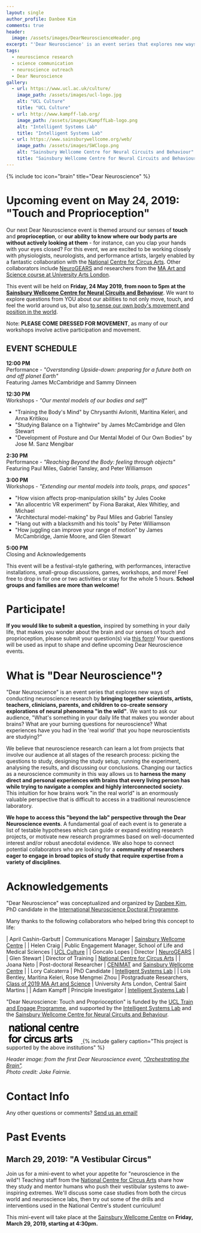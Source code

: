 ```yaml
---
layout: single
author_profile: Danbee Kim
comments: true
header:
  image: /assets/images/DearNeuroscienceHeader.png
excerpt: "'Dear Neuroscience' is an event series that explores new ways of conducting neuroscience research by bringing together scientists, artists, parents, and children to co-create sensory explorations of neural phenomena 'in the wild'."
tags:
  - neuroscience research
  - science communication
  - neuroscience outreach
  - Dear Neuroscience
gallery: 
  - url: https://www.ucl.ac.uk/culture/
    image_path: /assets/images/ucl-logo.jpg
    alt: "UCL Culture"
    title: "UCL Culture"
  - url: http://www.kampff-lab.org/
    image_path: /assets/images/KampffLab-logo.png
    alt: "Intelligent Systems Lab"
    title: "Intelligent Systems Lab" 
  - url: https://www.sainsburywellcome.org/web/
    image_path: /assets/images/SWClogo.png
    alt: "Sainsbury Wellcome Centre for Neural Circuits and Behaviour"
    title: "Sainsbury Wellcome Centre for Neural Circuits and Behaviour"
---
```


{% include toc icon="brain" title="Dear Neuroscience" %}

# Upcoming event on May 24, 2019: "Touch and Proprioception"

Our next Dear Neuroscience event is themed around our senses of **touch** and **proprioception**, or **our ability to know where our body parts are without actively looking at them** - for instance, can you clap your hands with your eyes closed? For this event, we are excited to be working closely with physiologists, neurologists, and performance artists, largely enabled by a fantastic collaboration with the [National Centre for Circus Arts](https://www.nationalcircus.org.uk/). Other collaborators include [NeuroGEARS](https://neurogears.org/) and researchers from the [MA Art and Science course at University Arts London](https://www.arts.ac.uk/subjects/fine-art/postgraduate/ma-art-and-science-csm). 

This event will be held on **Friday, 24 May 2019, from noon to 5pm at the [Sainsbury Wellcome Centre for Neural Circuits and Behaviour](https://goo.gl/maps/BtRHagPzAuF2)**. We want to explore questions from YOU about our abilities to not only move, touch, and feel the world around us, but also [to sense our own body's movement and position in the world](https://en.wikipedia.org/wiki/Proprioception). 

Note: **PLEASE COME DRESSED FOR MOVEMENT**, as many of our workshops involve active participation and movement. 

## EVENT SCHEDULE

**12:00 PM**  
Performance - *"Overstanding Upside-down: preparing for a future both on and off planet Earth"*  
Featuring James McCambridge and Sammy Dinneen

**12:30 PM**  
Workshops - *"Our mental models of our bodies and self"*  
 * "Training the Body's Mind" by Chrysanthi Avloniti, Maritina Keleri, and Anna Kritikou  
 * "Studying Balance on a Tightwire" by James McCambridge and Glen Stewart  
 * "Development of Posture and Our Mental Model of Our Own Bodies" by Jose M. Sanz Mengibar

**2:30 PM**  
Performance - *"Reaching Beyond the Body: feeling through objects"*  
Featuring Paul Miles, Gabriel Tansley, and Peter Williamson

**3:00 PM**  
Workshops - *"Extending our mental models into tools, props, and spaces"*  
 * "How vision affects prop-manipulation skills" by Jules Cooke
 * "An allocentric VR experiment" by Fiona Barakat, Alex Whitley, and Michael  
 * "Architectural model-making" by Paul Miles and Gabriel Tansley  
 * "Hang out with a blacksmith and his tools" by Peter Williamson  
 * "How juggling can improve your range of motion" by James McCambridge, Jamie Moore, and Glen Stewart  
 
**5:00 PM**  
Closing and Acknowledgements

This event will be a festival-style gathering, with performances, interactive installations, small-group discussions, games, workshops, and more! Feel free to drop in for one or two activities or stay for the whole 5 hours. **School groups and families are more than welcome!**

# Participate! 

**If you would like to submit a question,** inspired by something in your daily life, that makes you wonder about the brain and our senses of touch and proprioception, please submit your question(s) via [this form](https://forms.gle/u4KBCusofMndqjNa7)! Your questions will be used as input to shape and define upcoming Dear Neuroscience events. 

# What is "Dear Neuroscience"?

"Dear Neuroscience" is an event series that explores new ways of conducting neuroscience research by **bringing together scientists, artists, teachers, clinicians, parents, and children to co-create sensory explorations of neural phenomena "in the wild"**. We want to ask our audience, "What's something in your daily life that makes you wonder about brains? What are your burning questions for neuroscience? What experiences have you had in the 'real world' that you hope neuroscientists are studying?"

We believe that neuroscience research can learn a lot from projects that involve our audience at all stages of the research process: picking the questions to study, designing the study setup, running the experiment, analysing the results, and discussing our conclusions. Changing our tactics as a neuroscience community in this way allows us to **harness the many direct and personal experiences with brains that every living person has while trying to navigate a complex and highly interconnected society**. This intuition for how brains work "in the real world" is an enormously valuable perspective that is difficult to access in a traditional neuroscience laboratory. 

**We hope to access this "beyond the lab" perspective through the Dear Neuroscience events**. A fundamental goal of each event is to generate a list of testable hypotheses which can guide or expand existing research projects, or motivate new research programmes based on well-documented interest and/or robust anecdotal evidence. We also hope to connect potential collaborators who are looking for a **community of researchers eager to engage in broad topics of study that require expertise from a variety of disciplines**. 

# Acknowledgements

"Dear Neuroscience" was conceptualized and organized by [Danbee Kim](danbeekim.org), PhD candidate in the [International Neuroscience Doctoral Programme](http://www.neuro.fchampalimaud.org/en/education/phd-programme-indp/). 

Many thanks to the following collaborators who helped bring this concept to life:

| April Cashin-Garbutt | Communications Manager | [Sainsbury Wellcome Centre](https://www.sainsburywellcome.org/web/) |
| Helen Craig  | Public Engagement Manager, School of Life and Medical Sciences | [UCL Culture](https://www.ucl.ac.uk/culture/) |
| Goncalo Lopes | Director | [NeuroGEARS](https://neurogears.org/) |
| Glen Stewart | Director of Training | [National Centre for Circus Arts](https://www.nationalcircus.org.uk/) |
| Joana Neto | Post-doctoral Researcher | [CENIMAT](https://www.cenimat.fct.unl.pt/) and [Sainsbury Wellcome Centre](https://www.sainsburywellcome.org/web/) |
| Lory Calcaterra | PhD Candidate | [Intelligent Systems Lab](http://www.kampff-lab.org/) |
| Lois Bentley, Maritina Keleri, Rose Mengmei Zhou | Postgraduate Researchers, [Class of 2019 MA Art and Science](https://www.artsciencecsm.com/work/class-of-2019/) | University Arts London, Central Saint Martins |
| Adam Kampff  | Principle Investigator | [Intelligent Systems Lab](http://www.kampff-lab.org/) |

"Dear Neuroscience: Touch and Proprioception" is funded by the [UCL Train and Engage Programme](https://www.ucl.ac.uk/culture/projects/train-and-engage), and supported by the [Intelligent Systems Lab](http://www.kampff-lab.org/) and the [Sainsbury Wellcome Centre for Neural Circuits and Behaviour](https://www.sainsburywellcome.org/web/). 

<a href="https://www.nationalcircus.org.uk/">
	<img src="/assets/images/NCCA.png" alt="National Centre for Circus Arts"> 
</a>	
{% include gallery caption="This project is supported by the above institutions" %}

*Header image: from the first Dear Neuroscience event, ["Orchestrating the Brain"](https://www.sainsburywellcome.org/web/public-engagement/orchestrating-brain).*  
*Photo credit: Jake Fairnie.*

# Contact Info

Any other questions or comments? [Send us an email!](mailto:everymindonline@protonmail.com)

# Past Events

## March 29, 2019: "A Vestibular Circus"

Join us for a mini-event to whet your appetite for "neuroscience in the wild"! Teaching staff from the [National Centre for Circus Arts](https://www.nationalcircus.org.uk/) share how they study and mentor humans who push their vestibular systems to awe-inspiring extremes. We'll discuss some case studies from both the circus world and neuroscience labs, then try out some of the drills and interventions used in the National Centre's student curriculum!

This mini-event will take place at the [Sainsbury Wellcome Centre](https://goo.gl/maps/BtRHagPzAuF2) on **Friday, March 29, 2019, starting at 4:30pm.** 

